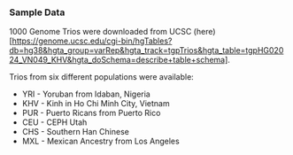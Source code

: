 



### Sample Data
1000 Genome Trios were downloaded from UCSC (here)[https://genome.ucsc.edu/cgi-bin/hgTables?db=hg38&hgta_group=varRep&hgta_track=tgpTrios&hgta_table=tgpHG02024_VN049_KHV&hgta_doSchema=describe+table+schema].

Trios from six different populations were available:
* YRI - Yoruban from Idaban, Nigeria
* KHV - Kinh in Ho Chi Minh City, Vietnam
* PUR - Puerto Ricans from Puerto Rico
* CEU - CEPH Utah
* CHS - Southern Han Chinese
* MXL - Mexican Ancestry from Los Angeles
